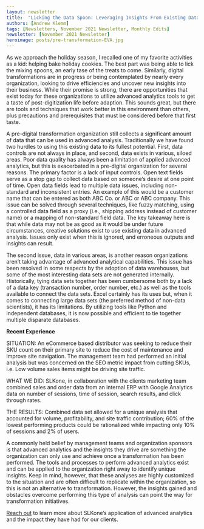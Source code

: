```yaml
---
layout: newsletter
title:  "Licking the Data Spoon: Leveraging Insights From Existing Data Before a Digital Transformation"
authors: [Andrew Klemm]
tags: [Newsletters, November 2021 Newsletter, Monthly Edits]
newsletter: [November 2021 Newsletter]
heroimage: posts/pre-transformation-EVA.jpg
---
```


As we approach the holiday season, I recalled one of my favorite activities as a kid: helping bake holiday cookies. The best part was being able to lick the mixing spoons, an early tase of the treats to come. Similarly, digital transformations are in progress or being contemplated by nearly every organization, looking to drive efficiencies and uncover new insights into their business. While their promise is strong, there are opportunities that exist today for these organizations to utilize advanced analytics tools to get a taste of post-digitization life before adaption. This sounds great, but there are tools and techniques that work better in this environment than others, plus precautions and prerequisites that must be considered before that first taste.

A pre-digital transformation organization still collects a significant amount of data that can be used in advanced analysis. Traditionally we have found two hurdles to using this existing data to its fullest potential. First, data controls are not always in place, and second, data exists in various, siloed areas. Poor data quality has always been a limitation of applied advanced analytics, but this is exacerbated in a pre-digital organization for several reasons. The primary factor is a lack of input controls. Open text fields serve as a stop gap to collect data based on someone’s desire at one point of time. Open data fields lead to multiple data issues, including non-standard and inconsistent entries. An example of this would be a customer name that can be entered as both ABC Co. or ABC or ABC company. This issue can be solved through several techniques, like fuzzy matching, using a controlled data field as a proxy (i.e., shipping address instead of customer name) or a mapping of non-standard field data. The key takeaway here is that while data may not be as good as it would be under future circumstances, creative solutions exist to use existing data in advanced analysis. Issues only exist when this is ignored, and erroneous outputs and insights can result.

The second issue, data in various areas, is another reason organizations aren’t taking advantage of advanced analytical capabilities. This issue has been resolved in some respects by the adoption of data warehouses, but some of the most interesting data sets are not generated internally. Historically, tying data sets together has been cumbersome both by a lack of a data key (transaction number, order number, etc.) as well as the tools available to connect the data sets. Excel certainly has its uses but, when it comes to connecting large data sets (the preferred method of non-data scientists), it has its limitations. By utilizing tools like Python and independent databases, it is now possible and efficient to tie together multiple disparate databases.

<div class="emphasis" markdown="1"> 
<strong>Recent Experience</strong><br>

SITUATION: An eCommerce based distributor was seeking to reduce their SKU count on their primary site to reduce the cost of maintenance and improve site navigation.  The management team had performed an initial analysis but was concerned on the SEO metric impact from cutting SKUs, i.e. Low volume sales items might be driving site traffic.

WHAT WE DID: SLKone, in collaboration with the clients marketing team combined sales and order data from an internal ERP with Google Analytics data on number of sessions, time of session, search results, and click through rates.  

THE RESULTS: Combined data set allowed for a unique analysis that accounted for volume, profitability, and site traffic contribution;  60% of the lowest performing products could be rationalized while impacting only 10% of sessions and 2% of users.
</div>

A commonly held belief by management teams and organization sponsors is that advanced analytics and the insights they drive are something the organization can only use and achieve once a transformation has been performed. The tools and processes to perform advanced analytics exist and can be applied to the organization right away to identify unique insights. Keep in mind, however, that these analyses are highly customized to the situation and are often difficult to replicate within the organization, so this is not an alternative to transformation. However, the insights gained and obstacles overcome performing this type of analysis can point the way for transformation initiatives.

<a href="https://slkone.com/contact/">Reach out</a> to learn more about SLKone’s application of advanced analytics and the impact they have had for our clients.
